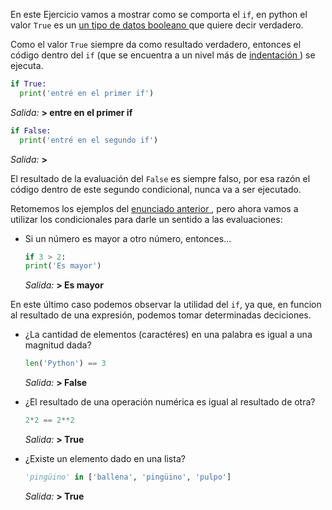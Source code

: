 En este Ejercicio vamos a mostrar como se comporta el `if`, en python el valor `True` es un <a href=https://es.wikipedia.org/wiki/Tipo_de_dato_l%C3%B3gico > un tipo de datos booleano </a>que quiere decir verdadero.

Como el valor `True` siempre da como resultado verdadero, entonces el código dentro del `if` (que se encuentra a un nivel más de <a href=https://es.wikipedia.org/wiki/Indentaci%C3%B3n> indentación </a>) se ejecuta.

``` python
if True:
  print('entré en el primer if')
```
_Salida:_
**> entre en el primer if**

``` python
if False:
  print('entré en el segundo if')
```
_Salida:_
**>**


El resultado de la evaluación del `False` es siempre falso, por esa razón el código dentro de este segundo condicional, nunca va a ser ejecutado.

Retomemos los ejemplos del <a href=#/guides/dh-mumuki/mumuki-guia-python-python-ds-condicionales/exercises/4 >enunciado anterior </a>, pero ahora vamos a utilizar los condicionales para darle un sentido a las evaluaciones:

  * Si un número es mayor a otro número, entonces...
      
      ``` python
    if 3 > 2:
      print('Es mayor')
    ```
    _Salida:_
**> Es mayor**

En este último caso podemos observar la utilidad del `if`, ya que, en funcion al resultado de una expresión, podemos tomar determinadas deciciones.

  * ¿La cantidad de elementos (caractéres) en una palabra es igual a una magnitud dada?
      
      ``` python
    len('Python') == 3
    ```
    _Salida:_
**> False**

  * ¿El resultado de una operación numérica es igual al resultado de otra?
      
      ``` python
    2*2 == 2**2
    ```
    _Salida:_
**> True**

  * ¿Existe un elemento dado en una lista?
      
      ``` python
    'pingüino' in ['ballena', 'pingüino', 'pulpo']
    ```
    _Salida:_
**> True**




